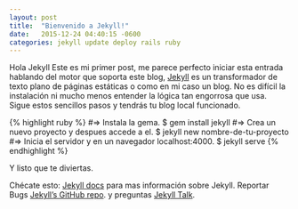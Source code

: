 ```yaml
---
layout: post
title:  "Bienvenido a Jekyll!"
date:   2015-12-24 04:40:15 -0600
categories: jekyll update deploy rails ruby
---
```

Hola Jekyll
Este es mi primer post, me parece perfecto iniciar esta entrada hablando del motor que soporta este blog, [Jekyll](https://jekyllrb.com/) es un transformador de texto plano de páginas estáticas o como en mi caso un blog.
No es difícil la instalación ni mucho menos entender la lógica tan engorrosa que usa.
Sigue estos sencillos pasos y tendrás tu blog local funcionado.

{% highlight ruby %}
#=> Instala la gema.
$ gem install jekyll
#=> Crea un nuevo proyecto y despues accede a el.
$ jekyll new nombre-de-tu-proyecto
#=> Inicia el servidor y en un navegador localhost:4000.
$ jekyll serve
{% endhighlight %}

Y listo que te diviertas.

Chécate esto: [Jekyll docs][jekyll-docs] para mas información sobre Jekyll. Reportar Bugs [Jekyll’s GitHub repo][jekyll-gh]. y preguntas [Jekyll Talk][jekyll-talk].

[jekyll-docs]: http://jekyllrb.com/docs/home
[jekyll-gh]:   https://github.com/jekyll/jekyll
[jekyll-talk]: https://talk.jekyllrb.com/
